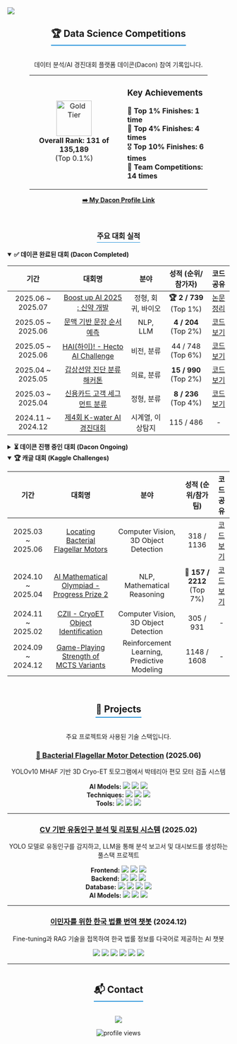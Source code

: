 <a href="https://github.com/shaun0927">
  <img src="https://capsule-render.vercel.app/api?type=waving&color=gradient&height=250&text=Shaun0927's%20GitHub&animation=fadeIn&fontSize=50&fontColor=ffffff" />
</a>

<div align="center">
  <h2 style="border-bottom: 2px solid #2391d9; display: inline-block; padding-bottom: 5px;">🏆 Data Science Competitions</h2>
  <p>데이터 분석/AI 경진대회 플랫폼 데이콘(Dacon) 참여 기록입니다.</p>

  <table style="width: 80%; border: none; margin: auto;">
    <tr style="border: none;">
      <td style="width: 50%; text-align: center; border: none;" align="center">
        <a href="https://dacon.io/myprofile/499579/home">
          <img src="https://cdn-icons-png.flaticon.com/512/179/179249.png" width="80" alt="Gold Tier"/>
        </a>
        <br>
        <strong>Overall Rank: 131 of 135,189</strong> <br> (Top 0.1%)
      </td>
      <td style="width: 50%; text-align: left; border: none; padding-left: 20px;">
        <h3>Key Achievements</h3>
        <p>
          🥇 <strong>Top 1% Finishes: 1 time</strong><br>
          🏅 <strong>Top 4% Finishes: 4 times</strong><br>
          🎖️ <strong>Top 10% Finishes: 6 times</strong><br>
          👥 <strong>Team Competitions: 14 times</strong><br>
        </p>
      </td>
    </tr>
  </table>
  <p><a href="https://dacon.io/myprofile/499579/home"><strong>➡️ My Dacon Profile Link</strong></a></p>
</div>
<br>

<div align="center">
  <h3 style="border-bottom: 1px solid #2391d9; display: inline-block; padding-bottom: 3px;">주요 대회 실적</h3>
</div>

<details open>
<summary><strong>✅ 데이콘 완료된 대회 (Dacon Completed)</strong></summary>
<table width="100%">
  <thead>
    <tr>
      <th align="center">기간</th>
      <th align="center">대회명</th>
      <th align="center">분야</th>
      <th align="center">성적 (순위/참가자)</th>
      <th align="center">코드 공유</th>
    </tr>
  </thead>
  <tbody>
    <tr>
      <td align="center">2025.06 ~ 2025.07</td>
      <td align="center"><a href="https://dacon.io/competitions/official/236518/overview/description">Boost up AI 2025 : 신약 개발</a></td>
      <td align="center">정형, 회귀, 바이오</td>
      <td align="center"><b>🏆 2 / 739</b> (Top 1%)</td>
      <td align="center"><a href="https://github.com/shaun0927/Awesome-CYP3A4">논문 정리</a></td>
    </tr>
    <tr>
      <td align="center">2025.05 ~ 2025.06</td>
      <td align="center"><a href="https://dacon.io/competitions/official/236489/overview/description">문맥 기반 문장 순서 예측</a></td>
      <td align="center">NLP, LLM</td>
      <td align="center"><b>4 / 204</b> (Top 2%)</td>
      <td align="center"><a href="https://dacon.io/competitions/official/236489/codeshare/12508">코드 보기</a></td>
    </tr>
    <tr>
      <td align="center">2025.05 ~ 2025.06</td>
      <td align="center"><a href="https://dacon.io/competitions/official/236493/overview/description">HAI(하이)! - Hecto AI Challenge</a></td>
      <td align="center">비전, 분류</td>
      <td align="center">44 / 748 (Top 6%)</td>
      <td align="center"><a href="https://github.com/shaun0927/hecto-car-classification-2025">코드 보기</a></td>
    </tr>
    <tr>
      <td align="center">2025.04 ~ 2025.05</td>
      <td align="center"><a href="https://dacon.io/competitions/official/236488/overview/description">갑상선암 진단 분류 해커톤</a></td>
      <td align="center">의료, 분류</td>
      <td align="center"><b>15 / 990</b> (Top 2%)</td>
      <td align="center"><a href="https://github.com/shaun0927/thyroid-cancer-classification">코드 보기</a></td>
    </tr>
    <tr>
      <td align="center">2025.03 ~ 2025.04</td>
      <td align="center"><a href="https://dacon.io/competitions/official/236460/overview/description">신용카드 고객 세그먼트 분류</a></td>
      <td align="center">정형, 분류</td>
      <td align="center"><b>8 / 236</b> (Top 4%)</td>
      <td align="center"><a href="https://dacon.io/competitions/official/236460/codeshare/12330">코드 보기</a></td>
    </tr>
    <tr>
      <td align="center">2024.11 ~ 2024.12</td>
      <td align="center"><a href="https://dacon.io/competitions/official/236423/overview/description">제4회 K-water AI 경진대회</a></td>
      <td align="center">시계열, 이상탐지</td>
      <td align="center">115 / 486</td>
      <td align="center">-</td>
    </tr>
  </tbody>
</table>
</details>

<details>
<summary><strong>⏳ 데이콘 진행 중인 대회 (Dacon Ongoing)</strong></summary>
<table width="100%">
  <thead>
    <tr>
      <th align="center">기간</th>
      <th align="center">대회명</th>
      <th align="center">분야</th>
      <th align="center">현재 순위 (순위/참가자)</th>
    </tr>
  </thead>
  <tbody>
    <tr>
      <td align="center">2025.07 ~ 2025.08</td>
      <td align="center"><a href="https://dacon.io/competitions/official/236531/overview/description">2025 전력사용량 예측</a></td>
      <td align="center">시계열, 에너지</td>
      <td align="center">109 / 269</td>
    </tr>
     <tr>
      <td align="center">2025.07 ~ 2025.08</td>
      <td align="center"><a href="https://dacon.io/competitions/official/236530/overview/description">Jump AI(.py) 2025 : 제 3회 AI 신약개발</a></td>
      <td align="center">정형, 회귀, 바이오</td>
      <td align="center">60 / 257</td>
    </tr>
    <tr>
      <td align="center">2025.08 ~ 2025.09</td>
      <td align="center"><a href="https://dacon.io/competitions/official/236562/overview/description">고객 지원 등급 분류 해커톤</a></td>
      <td align="center">NLP, 분류</td>
      <td align="center"><b>🥈 2 / 110</b></td>
    </tr>
    <tr>
      <td align="center">2025.07 ~ 2025.08</td>
      <td align="center"><a href="https://dacon.io/competitions/official/236526/overview/description">스트레스 지수 예측 해커톤</a></td>
      <td align="center">정형, 회귀</td>
      <td align="center"><b>12 / 221</b></td>
    </tr>
  </tbody>
</table>
</details>

<details open>
<summary><strong>🏆 캐글 대회 (Kaggle Challenges)</strong></summary>
<table width="100%">
  <thead>
    <tr>
      <th align="center">기간</th>
      <th align="center">대회명</th>
      <th align="center">분야</th>
      <th align="center">성적 (순위/참가팀)</th>
      <th align="center">코드 공유</th>
    </tr>
  </thead>
  <tbody>
    <tr>
      <td align="center">2025.03 ~ 2025.06</td>
      <td align="center"><a href="https://www.kaggle.com/competitions/byu-locating-bacterial-flagellar-motors-2025">Locating Bacterial Flagellar Motors</a></td>
      <td align="center">Computer Vision, 3D Object Detection</td>
      <td align="center">318 / 1136</td>
      <td align="center"><a href="https://github.com/shaun0927/motor2025">코드 보기</a></td>
    </tr>
    <tr>
      <td align="center">2024.10 ~ 2025.04</td>
      <td align="center"><a href="https://www.kaggle.com/competitions/ai-mathematical-olympiad-progress-prize-2">AI Mathematical Olympiad - Progress Prize 2</a></td>
      <td align="center">NLP, Mathematical Reasoning</td>
      <td align="center"><b>🥉 157 / 2212</b> (Top 7%)</td>
      <td align="center"><a href="https://github.com/shaun0927/AIMO-2-Solution">코드 보기</a></td>
    </tr>
    <tr>
      <td align="center">2024.11 ~ 2025.02</td>
      <td align="center"><a href="https://www.kaggle.com/competitions/czii-cryo-et-object-identification">CZII - CryoET Object Identification</a></td>
      <td align="center">Computer Vision, 3D Object Detection</td>
      <td align="center">305 / 931</td>
      <td align="center">-</td>
    </tr>
    <tr>
      <td align="center">2024.09 ~ 2024.12</td>
      <td align="center"><a href="https://www.kaggle.com/competitions/um-game-playing-strength-of-mcts-variants">Game-Playing Strength of MCTS Variants</a></td>
      <td align="center">Reinforcement Learning, Predictive Modeling</td>
      <td align="center">1148 / 1608</td>
      <td align="center">-</td>
    </tr>
  </tbody>
</table>
</details>
<br>

<div align="center">
  <h2 style="border-bottom: 2px solid #2391d9; display: inline-block; padding-bottom: 5px;">🚀 Projects</h2>
  <p>주요 프로젝트와 사용된 기술 스택입니다.</p>
</div>

<div align="center">
  <h3><a href="https://github.com/shaun0927/motor2025">🔬 Bacterial Flagellar Motor Detection</a> (2025.06)</h3>
  <p>YOLOv10 MHAF 기반 3D Cryo-ET 토모그램에서 박테리아 편모 모터 검출 시스템</p>
  <p>
    <b>AI Models:</b> <img src="https://img.shields.io/badge/YOLOv10-4B0082?style=flat-square&logo=yolo&logoColor=white"/> <img src="https://img.shields.io/badge/PyTorch-EE4C2C?style=flat-square&logo=pytorch&logoColor=white"/> <img src="https://img.shields.io/badge/MHAF-FF6B6B?style=flat-square"/>
    <br>
    <b>Techniques:</b> <img src="https://img.shields.io/badge/3D_NMS-009688?style=flat-square"/> <img src="https://img.shields.io/badge/TTA-2496ED?style=flat-square"/> <img src="https://img.shields.io/badge/Cross_Validation-37814A?style=flat-square"/>
    <br>
    <b>Tools:</b> <img src="https://img.shields.io/badge/WandB-FFBE00?style=flat-square&logo=weightsandbiases&logoColor=black"/> <img src="https://img.shields.io/badge/CUDA-76B900?style=flat-square&logo=nvidia&logoColor=white"/> <img src="https://img.shields.io/badge/Docker-2496ED?style=flat-square&logo=docker&logoColor=white"/>
  </p>
  <hr>
</div>

<div align="center">
  <h3><a href="https://github.com/MSAI3rdTeam5/FootTrafficReport">CV 기반 유동인구 분석 및 리포팅 시스템</a> (2025.02)</h3>
  <p>YOLO 모델로 유동인구를 감지하고, LLM을 통해 분석 보고서 및 대시보드를 생성하는 풀스택 프로젝트</p>
  <p>
    <b>Frontend:</b> <img src="https://img.shields.io/badge/React-61DAFB?style=flat-square&logo=react&logoColor=black"/> <img src="https://img.shields.io/badge/Tailwind_CSS-06B6D4?style=flat-square&logo=tailwindcss&logoColor=white"/> <img src="https://img.shields.io/badge/Vite-646CFF?style=flat-square&logo=vite&logoColor=white"/>
    <br>
    <b>Backend:</b> <img src="https://img.shields.io/badge/FastAPI-009688?style=flat-square&logo=fastapi&logoColor=white"/> <img src="https://img.shields.io/badge/NGINX-009639?style=flat-square&logo=nginx&logoColor=white"/> <img src="https://img.shields.io/badge/Docker-2496ED?style=flat-square&logo=docker&logoColor=white"/>
    <br>
    <b>Database:</b> <img src="https://img.shields.io/badge/PostgreSQL-4169E1?style=flat-square&logo=postgresql&logoColor=white"/> <img src="https://img.shields.io/badge/Redis-FF4438?style=flat-square&logo=redis&logoColor=white"/> <img src="https://img.shields.io/badge/Celery-37814A?style=flat-square&logo=celery&logoColor=white"/> <img src="https://img.shields.io/badge/SQLAlchemy-D71F00?style=flat-square&logo=sqlalchemy&logoColor=white"/>
    <br>
    <b>AI Models:</b> <img src="https://img.shields.io/badge/YOLO-4B0082?style=flat-square&logo=yolo&logoColor=white"/> <img src="https://img.shields.io/badge/PyTorch-EE4C2C?style=flat-square&logo=pytorch&logoColor=white"/> <img src="https://img.shields.io/badge/OpenAI_(GPT)-412991?style=flat-square&logo=openai&logoColor=white"/>
  </p>
  <hr>
</div>

<div align="center">
  <h3><a href="https://github.com/shaun0927/Immigration_support_Chatbot">이민자를 위한 한국 법률 번역 챗봇</a> (2024.12)</h3>
  <p>Fine-tuning과 RAG 기술을 접목하여 한국 법률 정보를 다국어로 제공하는 AI 챗봇</p>
  <p>
    <img src="https://img.shields.io/badge/Azure_OpenAI-0078D4?style=for-the-badge&logo=azure-functions&logoColor=white"/>
    <img src="https://img.shields.io/badge/Azure_AI_Search-0078D4?style=for-the-badge&logo=azure-devops&logoColor=white"/>
    <img src="https://img.shields.io/badge/FastAPI-009688?style=for-the-badge&logo=fastapi&logoColor=white"/>
    <img src="https://img.shields.io/badge/Docker-2496ED?style=for-the-badge&logo=docker&logoColor=white"/>
    <img src="https://img.shields.io/badge/Nginx-009639?style=for-the-badge&logo=nginx&logoColor=white"/>
    <img src="https://img.shields.io/badge/JavaScript-F7DF1E?style=for-the-badge&logo=javascript&logoColor=black"/>
  </p>
  <hr>
</div>


<div align="center">
  <h2 style="border-bottom: 2px solid #2391d9; display: inline-block; padding-bottom: 5px;">📬 Contact</h2>
  <p>
    <a href="mailto:shaun0927@naver.com"><img src="https://img.shields.io/badge/shaun0927@naver.com-03C75A?style=for-the-badge&logo=naver&logoColor=white"/></a>
  </p>
  <img src="https://komarev.com/ghpvc/?username=shaun0927&label=Profile%20views&color=blue&style=flat" alt="profile views"/>
</div>
